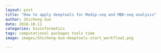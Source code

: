```yaml
---
layout: post
title: "How to apply deeptools for Medip-seq and MBD-seq analysis"
author: Shicheng Guo
date: 2018-10-11
categories: bioinformatics
tags: computational packages tools time
image: images/Shicheng-Guo-deeptools-start_workflow1.png	

---
```





